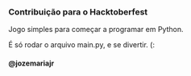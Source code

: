 ### Contribuição para o Hacktoberfest

Jogo simples para começar a programar em Python.

É só rodar o arquivo main.py, e se divertir. (:

#### @jozemariajr